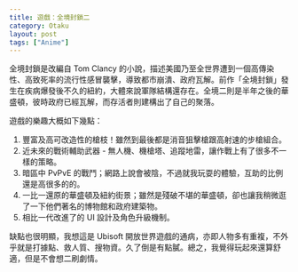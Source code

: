 ```yaml
---
title: 遊戲：全境封鎖二
category: Otaku
layout: post
tags: ["Anime"]
---
```


全境封鎖是改編自 Tom Clancy 的小說，描述美國乃至全世界遭到一個高傳染性、高致死率的流行性感冒襲擊，導致都市崩潰、政府瓦解。前作「全境封鎖」發生在疾病爆發後不久的紐約，大體來說軍隊結構還存在。全境二則是半年之後的華盛頓，彼時政府已經瓦解，而存活者則建構出了自己的聚落。

遊戲的樂趣大概如下幾點：

1. 豐富及高可改造性的槍枝！雖然到最後都是消音狙擊槍跟高射速的步槍組合。
2. 近未來的戰術輔助武器 - 無人機、機槍塔、追蹤地雷，讓作戰上有了很多不一樣的策略。
3. 暗區中 PvPvE 的戰鬥；網路上說會被陰，不過就我玩耍的體驗，互助的比例還是高很多的的。
4. 一比一還原的華盛頓及紐約街景；雖然是殘破不堪的華盛頓，卻也讓我稍微逛了一下他們著名的博物館和政府建築物。
5. 相比一代改進了的 UI 設計及角色升級機制。

缺點也很明顯，我想這是 Ubisoft 開放世界遊戲的通病，亦即人物多有重複，不外乎就是打據點、救人質、搜物資。久了倒是有點膩。總之，我覺得玩起來還算舒適，但是不會想二刷劇情。
